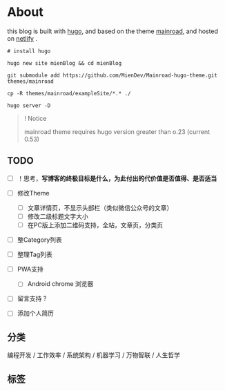 # About

this blog is built with [hugo](https://gohugo.io/), and based on the theme [mainroad](https://themes.gohugo.io/theme/mainroad/), and hosted on [netlify](https://www.netlify.com) .

```
# install hugo

hugo new site mienBlog && cd mienBlog

git submodule add https://github.com/MienDev/Mainroad-hugo-theme.git themes/mainroad

cp -R themes/mainroad/exampleSite/*.* ./

hugo server -D
```

> ! Notice
>
> mainroad theme requires hugo version greater than o.23 (current 0.53)



## TODO

- [ ] ！思考，**写博客的终极目标是什么，为此付出的代价值是否值得、是否适当**
- [ ] 修改Theme
  - [ ] 文章详情页，不显示头部栏（类似微信公众号的文章）
  - [ ] 修改二级标题文字大小
  - [ ] 在PC版上添加二维码支持，全站，文章页，分类页
- [ ] 整Category列表
- [ ] 整理Tag列表
- [ ] PWA支持
  - [ ] Android chrome 浏览器
- [ ] 留言支持 ? 
- [ ] 添加个人简历



## 分类

编程开发 / 工作效率 / 系统架构 / 机器学习 / 万物智联 / 人生哲学



## 标签


